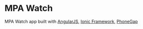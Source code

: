 MPA Watch
==========================

MPA Watch app built with [AngularJS](http://angularjs.org/), [Ionic Framework](http://ionicframework.com/), [PhoneGap](http://phonegap.com/)